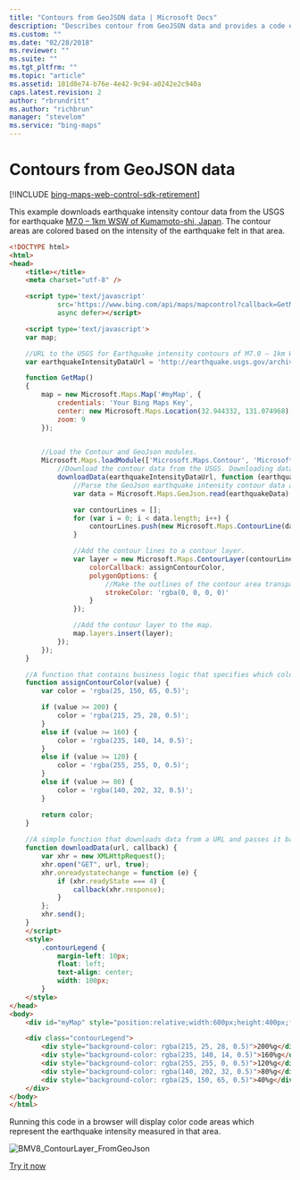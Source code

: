 ```yaml
---
title: "Contours from GeoJSON data | Microsoft Docs"
description: "Describes contour from GeoJSON data and provides a code example and a link that lets you try creating contours yourself."
ms.custom: ""
ms.date: "02/28/2018"
ms.reviewer: ""
ms.suite: ""
ms.tgt_pltfrm: ""
ms.topic: "article"
ms.assetid: 101d8e74-b76e-4e42-9c94-a0242e2c940a
caps.latest.revision: 2
author: "rbrundritt"
ms.author: "richbrun"
manager: "stevelom"
ms.service: "bing-maps"
---
```


# Contours from GeoJSON data

[!INCLUDE [bing-maps-web-control-sdk-retirement](../../includes/bing-maps-web-control-sdk-retirement.md)]

This example downloads earthquake intensity contour data from the USGS for earthquake [M7.0 – 1km WSW of Kumamoto-shi, Japan](https://earthquake.usgs.gov/earthquakes/eventpage/us20005iis#executive). The contour areas are colored based on the intensity of the earthquake felt in that area.

```html
<!DOCTYPE html>
<html>
<head>
    <title></title>
    <meta charset="utf-8" />

    <script type='text/javascript'
            src='https://www.bing.com/api/maps/mapcontrol?callback=GetMap'
            async defer></script>

    <script type='text/javascript'>
    var map;

    //URL to the USGS for Earthquake intensity contours of M7.0 – 1km WSW of Kumamoto-shi, Japan.
    var earthquakeIntensityDataUrl = 'http://earthquake.usgs.gov/archive/product/shakemap/us20005iis/us/1467057010522/download/cont_psa03.json';

    function GetMap()
    {
        map = new Microsoft.Maps.Map('#myMap', {
            credentials: 'Your Bing Maps Key',
            center: new Microsoft.Maps.Location(32.944332, 131.074968),
            zoom: 9
        });
              

        //Load the Contour and GeoJson modules.
        Microsoft.Maps.loadModule(['Microsoft.Maps.Contour', 'Microsoft.Maps.GeoJson'], function () {
            //Download the contour data from the USGS. Downloading data directly as endpint does not support JSONP requests, but does support CORs.
            downloadData(earthquakeIntensityDataUrl, function (earthquakeData) {
                //Parse the GeoJson earthquake intensity contour data and create contour lines out of them.
                var data = Microsoft.Maps.GeoJson.read(earthquakeData);

                var contourLines = [];
                for (var i = 0; i < data.length; i++) {
                    contourLines.push(new Microsoft.Maps.ContourLine(data[i].getLocations(), data[i].metadata.value));
                }

                //Add the contour lines to a contour layer.
                var layer = new Microsoft.Maps.ContourLayer(contourLines, {
                    colorCallback: assignContourColor,
                    polygonOptions: {
                        //Make the outlines of the contour area transparent.
                        strokeColor: 'rgba(0, 0, 0, 0)'
                    }
                });

                //Add the contour layer to the map.
                map.layers.insert(layer);
            });           
        });
    }

    //A function that contains business logic that specifies which color to make a contour area based on it's value.
    function assignContourColor(value) {
        var color = 'rgba(25, 150, 65, 0.5)';

        if (value >= 200) {
            color = 'rgba(215, 25, 28, 0.5)';
        }
        else if (value >= 160) {
            color = 'rgba(235, 140, 14, 0.5)';
        }
        else if (value >= 120) {
            color = 'rgba(255, 255, 0, 0.5)';
        }
        else if (value >= 80) {
            color = 'rgba(140, 202, 32, 0.5)';
        }

        return color;
    }
        
    //A simple function that downloads data from a URL and passes it back though a callback function.
    function downloadData(url, callback) {
        var xhr = new XMLHttpRequest();
        xhr.open("GET", url, true);
        xhr.onreadystatechange = function (e) {
            if (xhr.readyState === 4) {
                callback(xhr.response);
            }
        };
        xhr.send();
    }
    </script>
    <style>
        .contourLegend {
            margin-left: 10px;
            float: left;
            text-align: center;
            width: 100px;
        }
    </style>
</head>
<body>
    <div id="myMap" style="position:relative;width:600px;height:400px;float:left;"></div>

    <div class="contourLegend">
        <div style="background-color: rgba(215, 25, 28, 0.5)">200%g</div>
        <div style="background-color: rgba(235, 140, 14, 0.5)">160%g</div>
        <div style="background-color: rgba(255, 255, 0, 0.5)">120%g</div>
        <div style="background-color: rgba(140, 202, 32, 0.5)">80%g</div>
        <div style="background-color: rgba(25, 150, 65, 0.5)">40%g</div>
    </div>
</body>
</html>
```

Running this code in a browser will display color code areas which represent the earthquake intensity measured in that area.

![BMV8_ContourLayer_FromGeoJson](../../media/bmv8-contourlayer-fromgeojson.PNG)

[Try it now](https://www.bing.com/api/maps/sdk/mapcontrol/isdk#contourLayerFromGeoJson+JS)
